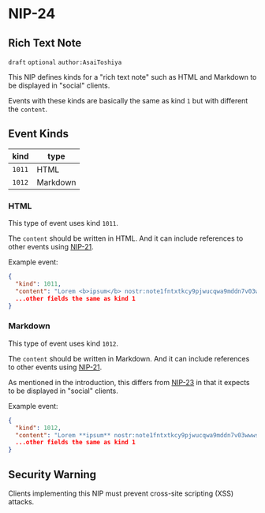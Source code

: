 NIP-24
======

Rich Text Note
--------------

`draft` `optional` `author:AsaiToshiya`

This NIP defines kinds for a "rich text note" such as HTML and Markdown to be displayed in "social" clients.

Events with these kinds are basically the same as kind `1` but with different the `content`.

## Event Kinds

| kind   | type     |
| ------ | -------- |
| `1011` | HTML     |
| `1012` | Markdown |

### HTML

This type of event uses kind `1011`.

The `content` should be written in HTML. And it can include references to other events using [NIP-21](21.md).

Example event:

```json
{
  "kind": 1011,
  "content": "Lorem <b>ipsum</b> nostr:note1fntxtkcy9pjwucqwa9mddn7v03wwwsu9j330jj350nvhpky2tuaspk6nqc",
  ...other fields the same as kind 1
}
```

### Markdown

This type of event uses kind `1012`.

The `content` should be written in Markdown. And it can include references to other events using [NIP-21](21.md).

As mentioned in the introduction, this differs from [NIP-23](23.md) in that it expects to be displayed in "social" clients.

Example event:

```json
{
  "kind": 1012,
  "content": "Lorem **ipsum** nostr:note1fntxtkcy9pjwucqwa9mddn7v03wwwsu9j330jj350nvhpky2tuaspk6nqc",
  ...other fields the same as kind 1
}
```

## Security Warning

Clients implementing this NIP must prevent cross-site scripting (XSS) attacks.